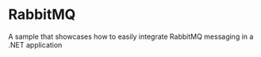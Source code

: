 # RabbitMQ
A sample that showcases how to easily integrate RabbitMQ messaging in a .NET application
